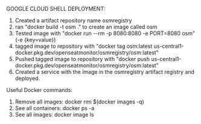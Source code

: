 GOOGLE CLOUD SHELL DEPLOYMENT:
  1. Created a artifact repository name osmregistry
  2. ran "docker build -t osm ." to create an image called osm
  3. Tested image with "docker run --rm -p 8080:8080 -e PORT=8080 osm" (-e {key=value})
  4. tagged image to repository with "docker tag osm:latest us-central1-docker.pkg.dev/openseatmonitor/osmregistry/osm:latest"
  5. Pushed tagged image to repository with "docker push us-central1-docker.pkg.dev/openseatmonitor/osmregistry/osm:latest"
  6. Created a service with the image in the osmregistry artifact registry and deployed.

Useful Docker commands: 
  1. Remove all images: docker rmi $(docker images -q)
  2. See all containers: docker ps -a
  3. See all images: docker image ls
